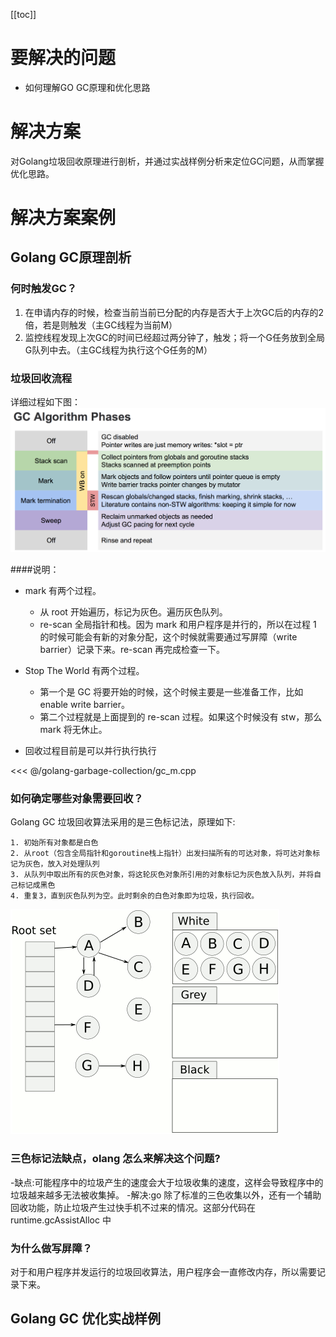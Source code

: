 [[toc]]

# 要解决的问题

* 如何理解GO GC原理和优化思路

# 解决方案

对Golang垃圾回收原理进行剖析，并通过实战样例分析来定位GC问题，从而掌握优化思路。


# 解决方案案例

## Golang GC原理剖析
    

### 何时触发GC？

1.  在申请内存的时候，检查当前当前已分配的内存是否大于上次GC后的内存的2倍，若是则触发（主GC线程为当前M）
2.  监控线程发现上次GC的时间已经超过两分钟了，触发；将一个G任务放到全局G队列中去。（主GC线程为执行这个G任务的M）


### 垃圾回收流程
详细过程如下图：
![img](../golang-garbage-collection/gc.png)

####说明：
- mark 有两个过程。
  - 从 root 开始遍历，标记为灰色。遍历灰色队列。
  - re-scan 全局指针和栈。因为 mark 和用户程序是并行的，所以在过程 1 的时候可能会有新的对象分配，这个时候就需要通过写屏障（write barrier）记录下来。re-scan 再完成检查一下。

- Stop The World 有两个过程。
  - 第一个是 GC 将要开始的时候，这个时候主要是一些准备工作，比如 enable write barrier。
  - 第二个过程就是上面提到的 re-scan 过程。如果这个时候没有 stw，那么 mark 将无休止。
  
- 回收过程目前是可以并行执行执行 

<<< @/golang-garbage-collection/gc_m.cpp


### 如何确定哪些对象需要回收？
Golang GC 垃圾回收算法采用的是三色标记法，原理如下:
 
    1. 初始所有对象都是白色
    2. 从root（包含全局指针和goroutine栈上指针）出发扫描所有的可达对象，将可达对象标记为灰色，放入对处理队列
    3. 从队列中取出所有的灰色对象，将这轮灰色对象所引用的对象标记为灰色放入队列，并将自己标记成黑色
    4. 重复3，直到灰色队列为空。此时剩余的白色对象即为垃圾，执行回收。
 
 ![img](../golang-garbage-collection/Animation_of_tri-color_garbage_collection.gif)

### 三色标记法缺点，olang 怎么来解决这个问题?

-缺点:可能程序中的垃圾产生的速度会大于垃圾收集的速度，这样会导致程序中的垃圾越来越多无法被收集掉。
-解决:go 除了标准的三色收集以外，还有一个辅助回收功能，防止垃圾产生过快手机不过来的情况。这部分代码在 runtime.gcAssistAlloc 中

### 为什么做写屏障？
对于和用户程序并发运行的垃圾回收算法，用户程序会一直修改内存，所以需要记录下来。


## Golang GC 优化实战样例